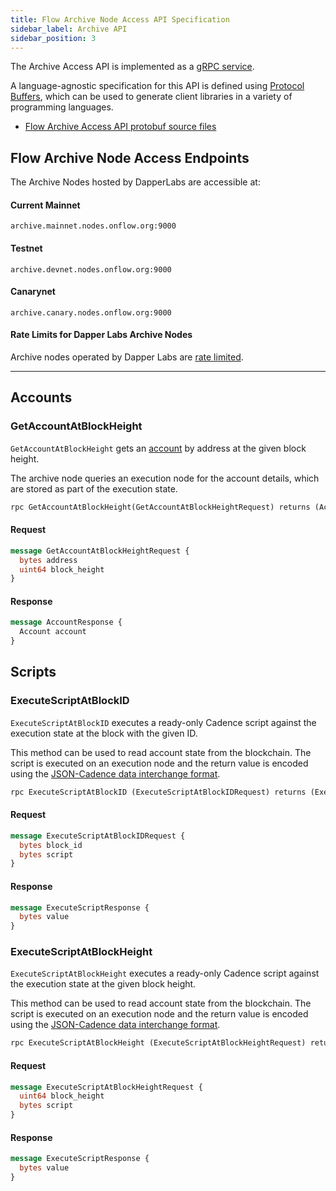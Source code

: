 ```yaml
---
title: Flow Archive Node Access API Specification
sidebar_label: Archive API
sidebar_position: 3
---
```


The Archive Access API is implemented as a [gRPC service](https://grpc.io/).

A language-agnostic specification for this API is defined using [Protocol Buffers](https://developers.google.com/protocol-buffers), which can be used to generate client libraries in a variety of programming languages.

- [Flow Archive Access API protobuf source files](https://github.com/onflow/flow/tree/master/protobuf)

## Flow Archive Node Access Endpoints

The Archive Nodes hosted by DapperLabs are accessible at:

#### Current Mainnet
`archive.mainnet.nodes.onflow.org:9000`

#### Testnet

`archive.devnet.nodes.onflow.org:9000`

#### Canarynet

`archive.canary.nodes.onflow.org:9000`

#### Rate Limits for Dapper Labs Archive Nodes

Archive nodes operated by Dapper Labs are [rate limited](./archive-api-rate-limits.md).

---

## Accounts

### GetAccountAtBlockHeight

`GetAccountAtBlockHeight` gets an [account](#accounts) by address at the given block height.

The archive node queries an execution node for the account details, which are stored as part of the execution state.

```proto
rpc GetAccountAtBlockHeight(GetAccountAtBlockHeightRequest) returns (AccountResponse)
```


#### Request

```proto
message GetAccountAtBlockHeightRequest {
  bytes address
  uint64 block_height
}
```




#### Response

```proto
message AccountResponse {
  Account account
}
```


## Scripts

### ExecuteScriptAtBlockID

`ExecuteScriptAtBlockID` executes a ready-only Cadence script against the execution state at the block with the given ID.

This method can be used to read account state from the blockchain. The script is executed on an execution node and the return value is encoded using the [JSON-Cadence data interchange format](https://cadencelang.dev/docs/1.0/json-cadence-spec).

```proto
rpc ExecuteScriptAtBlockID (ExecuteScriptAtBlockIDRequest) returns (ExecuteScriptResponse)
```


#### Request

```proto
message ExecuteScriptAtBlockIDRequest {
  bytes block_id
  bytes script
}
```




#### Response

```proto
message ExecuteScriptResponse {
  bytes value
}
```



### ExecuteScriptAtBlockHeight

`ExecuteScriptAtBlockHeight` executes a ready-only Cadence script against the execution state at the given block height.

This method can be used to read account state from the blockchain. The script is executed on an execution node and the return value is encoded using the [JSON-Cadence data interchange format](https://cadencelang.dev/docs/1.0/json-cadence-spec).

```proto
rpc ExecuteScriptAtBlockHeight (ExecuteScriptAtBlockHeightRequest) returns (ExecuteScriptResponse)
```


#### Request

```proto
message ExecuteScriptAtBlockHeightRequest {
  uint64 block_height
  bytes script
}
```




#### Response

```proto
message ExecuteScriptResponse {
  bytes value
}
```
